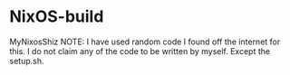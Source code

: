 # NixOS-build
MyNixosShiz
NOTE:
I have used random code I found off the internet for this.
I do not claim any of the code to be written by myself. Except the setup.sh.
